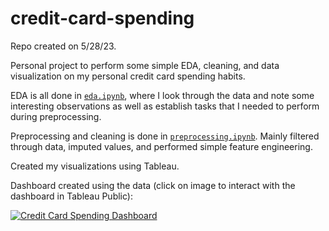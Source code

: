 # credit-card-spending

Repo created on 5/28/23.

Personal project to perform some simple EDA, cleaning, and data visualization on my personal credit card spending habits.

EDA is all done in [`eda.ipynb`](https://github.com/dnhuang/credit-card-spending/blob/main/eda.ipynb), where I look through the data and note some interesting observations as well as establish tasks that I needed to perform during preprocessing.

Preprocessing and cleaning is done in [`preprocessing.ipynb`](https://github.com/dnhuang/credit-card-spending/blob/main/preprocessing.ipynb). Mainly filtered through data, imputed values, and performed simple feature engineering.

Created my visualizations using Tableau.

Dashboard created using the data (click on image to interact with the dashboard in Tableau Public):

<div class='tableauPlaceholder' id='viz1685783201944' style='position: relative'><noscript><a href='https://public.tableau.com/views/credit_card_spending_dashboard/CreditCardSpendingDashboard?:language=en-US&publish=yes&:display_count=n&:origin=viz_share_link'><img alt='Credit Card Spending Dashboard ' src='https:&#47;&#47;public.tableau.com&#47;static&#47;images&#47;cr&#47;credit_card_spending_dashboard&#47;CreditCardSpendingDashboard&#47;1_rss.png' style='border: none' /></a></noscript><object class='tableauViz'  style='display:none;'><param name='host_url' value='https%3A%2F%2Fpublic.tableau.com%2F' /> <param name='embed_code_version' value='3' /> <param name='site_root' value='' /><param name='name' value='credit_card_spending_dashboard&#47;CreditCardSpendingDashboard' /><param name='tabs' value='no' />6param name='toolbar' value='yes' /><param name='static_image' value='https:&#47;&#47;public.tableau.com&#47;static&#47;images&#47;cr&#47;credit_card_spending_dashboard&#47;CreditCardSpendingDashboard&#47;1.png' /> <param name='animate_transition' value='yes' /><param name='display_static_image' value='yes' /><param name='display_spinner' value='yes' /><param name='display_overlay' value='yes' /><param name='display_count' value='yes' /><param name='language' value='en-US' /><param name='filter' value='publish=yes' /></object></div>
